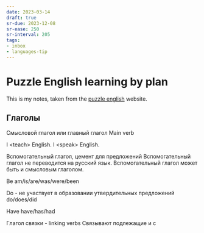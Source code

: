 ```yaml
---
date: 2023-03-14
draft: true
sr-due: 2023-12-08
sr-ease: 250
sr-interval: 205
tags:
- inbox
- languages-tip
---
```


# Puzzle English learning by plan

This is my notes, taken from the [puzzle english](./puzzle%20english.md) website.

## Глаголы

Смысловой глагол или главный глагол Main verb

I &lt;teach&gt; English. I &lt;speak&gt; English.

Вспомогательный глагол, цемент для предложений Вспомогательный глагол не
переводится на русский язык. Вспомогательный глагол может быть и смысловым
глаголом.

Be am/is/are/was/were/been

Do - не участвует в образовании утвердительных предложений do/does/did

Have have/has/had

Глагол связки - linking verbs Связывают подлежащие и с